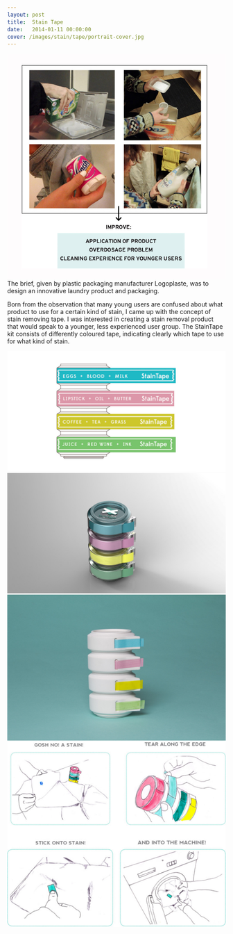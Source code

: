 ```yaml
---
layout: post
title:  Stain Tape
date:   2014-01-11 00:00:00
cover: /images/stain/tape/portrait-cover.jpg
---
```




![Close-Up One](/images/stain/tape/research2.jpg)
The brief, given by plastic packaging manufacturer Logoplaste, was to design an innovative laundry product and packaging.

Born from the observation that many young users are confused about what product to use for a certain kind of stain, I came up with the concept of stain
removing tape. I was interested in creating a stain removal product that would speak to a younger, less experienced user group. The StainTape kit consists
of differently coloured tape, indicating clearly which tape to use for what kind of stain.

![Close-Up One](/images/stain/tape/illustration2.jpg)
![Close-Up One](/images/stain/tape/final-render.jpg)
![Close-Up One](/images/stain/tape/final-model.jpg)
![Close-Up One](/images/stain/tape/user-scenario.jpg)
